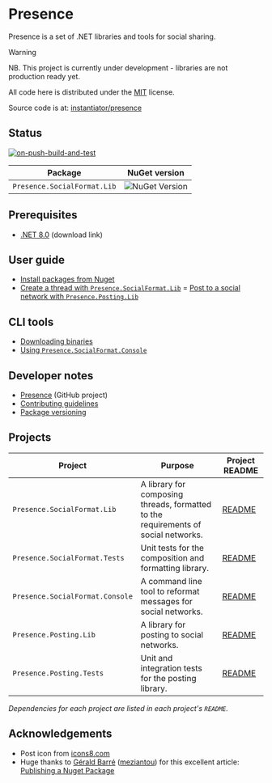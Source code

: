 # Presence

Presence is a set of .NET libraries and tools for social sharing.

> [!WARNING]
> NB. This project is currently under development - libraries are not production ready yet.

All code here is distributed under the [MIT](https://github.com/instantiator/presence/blob/main/LICENSE) license.

Source code is at: [instantiator/presence](https://github.com/instantiator/presence)

## Status

[![on-push-build-and-test](https://github.com/instantiator/presence/actions/workflows/on-push-build-and-test.yaml/badge.svg?branch=main&event=push)](https://github.com/instantiator/presence/actions/workflows/on-push-build-and-test.yaml)

| Package                     | NuGet version                                                              |
| --------------------------- | -------------------------------------------------------------------------- |
| `Presence.SocialFormat.Lib` | ![NuGet Version](https://img.shields.io/nuget/v/Presence.SocialFormat.Lib) |

## Prerequisites

- [.NET 8.0](https://dotnet.microsoft.com/en-us/download/dotnet/8.0) (download link)

## User guide

- [Install packages from Nuget](guides/install-packages.md)
- [Create a thread with `Presence.SocialFormat.Lib`](guides/create-thread.md)
= [Post to a social network with `Presence.Posting.Lib`](guides/send-post.md)

## CLI tools

- [Downloading binaries](cli/download-binaries.md)
- [Using `Presence.SocialFormat.Console`](cli/presence-social-format-console.md)

## Developer notes

- [Presence](https://github.com/users/instantiator/projects/1/views/1) (GitHub project)
- [Contributing guidelines](CONTRIBUTING)
- [Package versioning](dev-notes/package-versioning.md)

## Projects

| Project                         | Purpose                                                                            | Project README                                                                             |
| ------------------------------- | ---------------------------------------------------------------------------------- | ------------------------------------------------------------------------------------------ |
| `Presence.SocialFormat.Lib`     | A library for composing threads, formatted to the requirements of social networks. | [README](https://github.com/instantiator/presence/Presence.SocialFormat.Lib/README.md)     |
| `Presence.SocialFormat.Tests`   | Unit tests for the composition and formatting library.                             | [README](https://github.com/instantiator/presence/Presence.SocialFormat.Tests/README.md)   |
| `Presence.SocialFormat.Console` | A command line tool to reformat messages for social networks.                      | [README](https://github.com/instantiator/presence/Presence.SocialFormat.Console/README.md) |
| `Presence.Posting.Lib`          | A library for posting to social networks.                                          | [README](https://github.com/instantiator/presence/Presence.Posting.Lib/README.md)          |
| `Presence.Posting.Tests`        | Unit and integration tests for the posting library.                                | [README](https://github.com/instantiator/presence/Presence.Posting.Tests/README.md)        |

_Dependencies for each project are listed in each project's `README`._

## Acknowledgements

- Post icon from [icons8.com](https://icons8.com)
- Huge thanks to [Gérald Barré](https://bsky.app/profile/meziantou.net) ([meziantou](https://github.com/meziantou)) for this excellent article: [Publishing a Nuget Package](https://www.meziantou.net/publishing-a-nuget-package-following-best-practices-using-github.htm)
